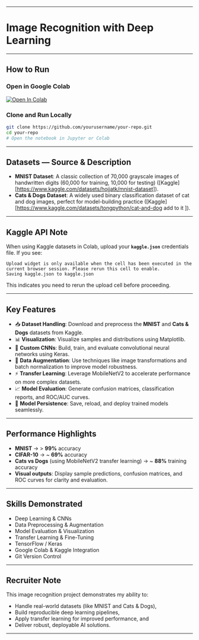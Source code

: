 

---

# &#x20;Image Recognition with Deep Learning

---

## &#x20;How to Run

### Open in Google Colab

[![Open In Colab](https://colab.research.google.com/assets/colab-badge.svg)](https://colab.research.google.com/github/yourusername/your-repo/blob/main/your_notebook.ipynb)

### Clone and Run Locally

```bash
git clone https://github.com/yourusername/your-repo.git
cd your-repo
# Open the notebook in Jupyter or Colab
```

---

## Datasets — Source & Description

* **MNIST Dataset**: A classic collection of 70,000 grayscale images of handwritten digits (60,000 for training, 10,000 for testing) ([Kaggle][https://www.kaggle.com/datasets/hojjatk/mnist-dataset]).
* **Cats & Dogs Dataset**: A widely used binary classification dataset of cat and dog images, perfect for model-building practice ([Kaggle][https://www.kaggle.com/datasets/tongpython/cat-and-dog  add to it ]).

---

## Kaggle API Note

When using Kaggle datasets in Colab, upload your **`kaggle.json`** credentials file. If you see:

```
Upload widget is only available when the cell has been executed in the current browser session. Please rerun this cell to enable.
Saving kaggle.json to kaggle.json
```

This indicates you need to rerun the upload cell before proceeding.

---

## Key Features

* 📥 **Dataset Handling**: Download and preprocess the **MNIST** and **Cats & Dogs** datasets from Kaggle.
* 📊 **Visualization**: Visualize samples and distributions using Matplotlib.
* 🧠 **Custom CNNs**: Build, train, and evaluate convolutional neural networks using Keras.
* 🔄 **Data Augmentation**: Use techniques like image transformations and batch normalization to improve model robustness.
* ⚡ **Transfer Learning**: Leverage MobileNetV2 to accelerate performance on more complex datasets.
* 📈 **Model Evaluation**: Generate confusion matrices, classification reports, and ROC/AUC curves.
* 💾 **Model Persistence**: Save, reload, and deploy trained models seamlessly.

---

## Performance Highlights

* **MNIST** → > **99%** accuracy
* **CIFAR-10** → \~ **69%** accuracy
* **Cats vs Dogs** (using MobileNetV2 transfer learning) → \~ **88%** training accuracy
* **Visual outputs**: Display sample predictions, confusion matrices, and ROC curves for clarity and evaluation.

---

## Skills Demonstrated

* Deep Learning & CNNs
* Data Preprocessing & Augmentation
* Model Evaluation & Visualization
* Transfer Learning & Fine-Tuning
* TensorFlow / Keras
* Google Colab & Kaggle Integration
* Git Version Control

---

## Recruiter Note

This image recognition project demonstrates my ability to:

* Handle real-world datasets (like MNIST and Cats & Dogs),
* Build reproducible deep learning pipelines,
* Apply transfer learning for improved performance, and
* Deliver robust, deployable AI solutions.

---
